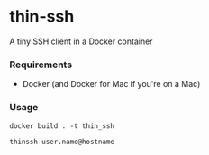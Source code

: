 # thin-ssh
A tiny SSH client in a Docker container

### Requirements
* Docker (and Docker for Mac if you're on a Mac)

### Usage
```
docker build . -t thin_ssh

thinssh user.name@hostname
```

